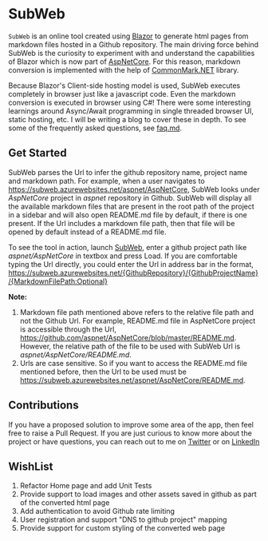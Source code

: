 SubWeb
=======

`SubWeb` is an online tool created using [Blazor][Blazor] to generate html pages from markdown files hosted in a Github repository. The main driving force behind SubWeb is the curiosity to experiment with and understand the capabilities of Blazor which is now part of [AspNetCore][AspNetGit]. For this reason, markdown conversion is implemented with the help of [CommonMark.NET][CommonMarkGit] library. 

Because Blazor's Client-side hosting model is used, SubWeb executes completely in browser just like a javascript code. Even the markdown conversion is executed in browser using C#! There were some interesting learnings around Async/Await programming in single threaded browser UI, static hosting, etc. I will be writing a blog to cover these in depth. To see some of the frequently asked questions, see [faq.md][SubWebFAQ].

## Get Started

SubWeb parses the Url to infer the github repository name, project name and markdown path. For example, when a user navigates to https://subweb.azurewebsites.net/aspnet/AspNetCore, SubWeb looks under *AspNetCore* project in *aspnet* repository in Github. SubWeb will display all the available markdown files that are present in the root path of the project in a sidebar and will also open README.md file by default, if there is one present. If the Url includes a markdown file path, then that file will be opened by default instead of a README.md file.

To see the tool in action, launch [SubWeb][SubWeb], enter a github project path like *aspnet/AspNetCore* in textbox and press Load. If you are comfortable typing the Url directly, you could enter the Url in address bar in the format,
https://subweb.azurewebsites.net/{GithubRepository}/{GithubProjectName}/{MarkdownFilePath:Optional}

**Note:**

1. Markdown file path mentioned above refers to the relative file path and not the Github Url. For example, README.md file in AspNetCore project is accessible through the Url, https://github.com/aspnet/AspNetCore/blob/master/README.md. However, the relative path of the file to be used with SubWeb Url is *aspnet/AspNetCore/README.md*.
2. Urls are case sensitive. So if you want to access the README.md file mentioned before, then the Url to be used must be https://subweb.azurewebsites.net/aspnet/AspNetCore/README.md.

## Contributions

If you have a proposed solution to improve some area of the app, then feel free to raise a Pull Request. If you are just curious to know more about the project or have questions, you can reach out to me on [Twitter][Twitter] or on [LinkedIn][LinkedIn]


## WishList
1. Refactor Home page and add Unit Tests
2. Provide support to load images and other assets saved in github as part of the converted html page
3. Add authentication to avoid Github rate limiting
4. User registration and support "DNS to github project" mapping
5. Provide support for custom styling of the converted web page

[Blazor]: https://dotnet.microsoft.com/apps/aspnet/web-apps/client
[AspNetGit]: https://github.com/aspnet/AspNetCore
[CommonMarkGit]: https://github.com/Knagis/CommonMark.NET
[SubWebFAQ]: https://subweb.azurewebsites.net/martinmthomas/subweb/faq.md
[SubWeb]: https://subweb.azurewebsites.net
[Twitter]: https://twitter.com/martinmthomas
[LinkedIn]: https://www.linkedin.com/in/martin-mathai-thomas-4bb6a66a/

[link1]: https://github.com/aspnet/Blazor/issues/1413
[link2]: https://itnext.io/mvvm-and-blazor-components-and-statehaschanged-a31be365638b
